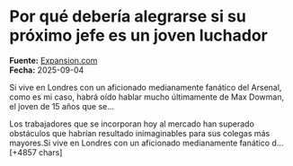 # Por qué debería alegrarse si su próximo jefe es un joven luchador

**Fuente:** [Expansion.com](https://www.expansion.com/economia/financial-times/2025/09/04/68b99e7e468aeb385d8b456e.html)  
**Fecha:** 2025-09-04

Si vive en Londres con un aficionado medianamente fanático del Arsenal, como es mi caso, habrá oído hablar mucho últimamente de Max Dowman, el joven de 15 años que se...

Los trabajadores que se incorporan hoy al mercado han superado obstáculos que habrían resultado inimaginables para sus colegas más mayores.Si vive en Londres con un aficionado medianamente fanático d… [+4857 chars]

